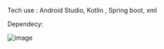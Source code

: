 Tech use : Android Studio, Kotlin , Spring boot, xml


Dependecy:

![image](https://github.com/user-attachments/assets/dfae1c77-bdd6-4019-8bd9-663500d74538)

